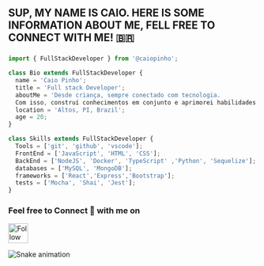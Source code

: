 
## SUP, MY NAME IS CAIO. HERE IS SOME INFORMATION ABOUT ME, FELL FREE TO CONNECT WITH ME! 🇧🇷

###
```js
import { FullStackDeveloper } from '@caiopinho';

class Bio extends FullStackDeveloper {
  name = 'Caio Pinho';
  title = 'Full stack Developer';
  aboutMe = 'Desde criança, sempre conectado com tecnologia.
  Com isso, construí conhecimentos em conjunto e aprimorei habilidades práticas.';
  location = 'Altos, PI, Brazil';
  age = 20;
}

class Skills extends FullStackDeveloper {
  Tools = ['git', 'github', 'vscode'];
  FrontEnd = ['JavaScript', 'HTML', 'CSS'];
  BackEnd = ['NodeJS', 'Docker', 'TypeScript' ,'Python', 'Sequelize'];
  databases = ['MySQL', 'MongoDB'];
  frameworks = ['React','Express','Bootstrap'];
  tests = ['Mocha', 'Shai', 'Jest'];
}
```
###

<h3>Feel free to Connect 👥 with me on</h3>
<div>
<a href="https://www.linkedin.com/in/caio-pinho-a3959b238/" target="_blank">
<img src="https://raw.githubusercontent.com/Raymo111/Raymo111/master/socials/linkedin.png" height="40em" align="center" alt="Follow caiopinho on LinkedIn" title="Follow caiopinho on LinkedIn"/>
</a>
</div>

 
  ![Snake animation](https://github.com/caiocrf/caiocrf/blob/output/github-contribution-grid-snake.svg)
  
 
